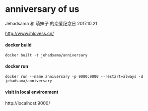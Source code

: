 # anniversary of us

Jehadsama 和 萌妹子 的恋爱纪念日 2017.10.21

http://www.jhlovess.cn/

#### docker build
```shell
docker built -t jehadsama/anniversary
```


#### docker run

```shell
docker run --name anniversary -p 9000:9000 --restart=always -d jehadsama/anniversary
```

#### visit in local environment

http://localhost:9000/
